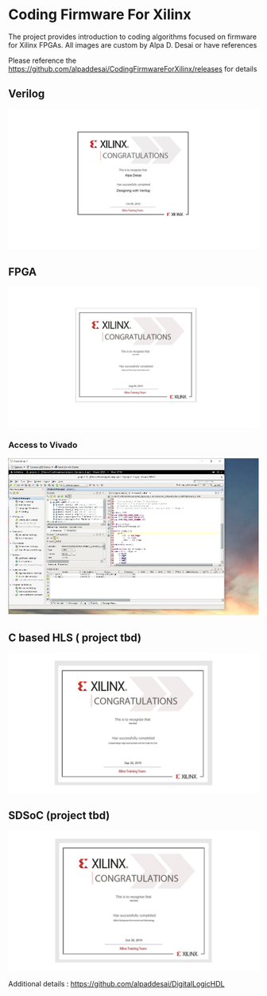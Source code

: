 # Coding Firmware For Xilinx


The project provides introduction to coding algorithms focused on firmware for Xilinx FPGAs.
All images are custom by Alpa D. Desai or have references

Please reference the https://github.com/alpaddesai/CodingFirmwareForXilinx/releases for details


## Verilog
![image](Verilog.jpg)

## FPGA 
![image](DesigningFPGA.jpg)
### Access to Vivado
![image](Vivado.png)


## C based HLS ( project tbd)
![image](CbasedHLS.jpg)

## SDSoC (project tbd)
![image](SDSoC.jpg)

Additional details : https://github.com/alpaddesai/DigitalLogicHDL
